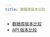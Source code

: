 ```yaml
---
title: 数据库版本比较
---
```


* [数据库版本比较](/docs/version/database.md)
* [API 版本比较](/docs/version/api.md)
  
